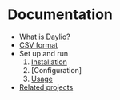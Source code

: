 # Documentation

- [What is Daylio?](what-is-daylio.md)
- [CSV format](csv-format.md)
- Set up and run
    1. [Installation](installation.md)
    1. [Configuration]
    1. [Usage](usage.md)
- [Related projects](related-projects.md)

